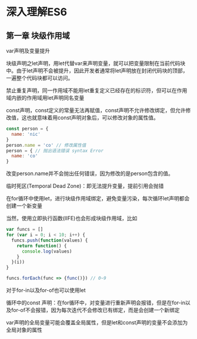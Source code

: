 # 深入理解ES6

## 第一章 块级作用域
var声明及变量提升

块级声明之let声明，用let代替var来声明变量，就可以把变量限制在当前代码块中。由于let声明不会被提升，因此开发者通常将let声明放在封闭代码块的顶部，一遍整个代码块都可以访问。

禁止重复声明，同一作用域不能用let重复定义已经存在的标识符，但可以在作用域内嵌的作用域用let声明同名变量

const声明，const定义的常量无法再赋值，const声明不允许修改绑定，但允许修改值，这也就意味着用const声明对象后，可以修改对象的属性值。
```js
const person = {
  name: 'nic'
}
person.name = 'co' // 修改属性值
person = { // 抛出语法错误 syntax Error
  name: 'co'
}
```
改变person.name并不会抛出任何错误，因为修改的是person包含的值。

临时死区(Temporal Dead Zone)：即无法提升变量，提前引用会抛错

在for循环中使用let，进行块级作用域绑定，避免变量污染，每次循环let声明都会创建一个新变量

当然，使用立即执行函数(IIFE)也会形成块级作用域，比如
```js
var funcs = []
for (var i = 0; i < 10; i++) {
  funcs.push(function(values) {
    return function() {
      console.log(values)
    }
  }(i))
}

funcs.forEach(func => {func()}) // 0~9
```
对于for-in以及for-of也可以使用let

循环中的const 声明：在for循环中，对变量进行重新声明会报错，但是在for-in以及for-of不会报错，因为每次迭代不会修改已有绑定，而是会创建一个新绑定

var声明的全局变量可能会覆盖全局属性，但是let和const声明的变量不会添加为全局对象的属性